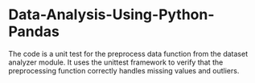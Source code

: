 # Data-Analysis-Using-Python-Pandas
The code is a unit test for the preprocess data function from the dataset analyzer module. It uses the unittest framework to verify that the preprocessing function correctly handles missing values and outliers.
